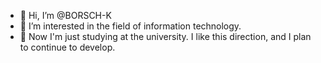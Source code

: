 - 👋 Hi, I’m @BORSCH-K
- 👀 I’m interested in the field of information technology.
- 🌱 Now I'm just studying at the university. I like this direction, and I plan to continue to develop.

<!---
BORSCH-K/BORSCH-K is a ✨ special ✨ repository because its `README.md` (this file) appears on your GitHub profile.
You can click the Preview link to take a look at your changes.
--->

